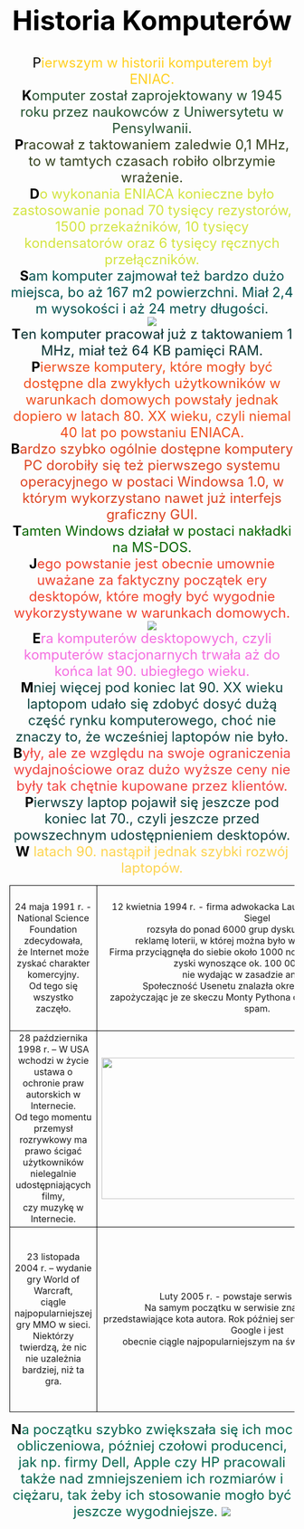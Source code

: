 <html>
<body>
<center><b><p><font size="40" color="black">Historia Komputerów</font></p></b>
<br>
<font size="5"<b><font color="black">P</b><font color="#FFDW22">ierwszym w historii komputerem był ENIAC.</font>
<br>
<b><font color="black">K</b><font color="#24523">omputer został zaprojektowany w 1945 roku przez naukowców z Uniwersytetu w Pensylwanii.</font>
<br>
<b><font color="black">P</b><font color="#35432">racował z taktowaniem zaledwie 0,1 MHz, to w tamtych czasach robiło olbrzymie wrażenie.</font>
<br>
<b><font color="black">D</b><font color="#D3E44">o wykonania ENIACA konieczne było zastosowanie ponad 70 tysięcy rezystorów, 1500 przekaźników, 10 tysięcy kondensatorów oraz 6 tysięcy ręcznych przełączników.</font>
<br>
<b><font color="black">S</b><font color="#W4535">am komputer zajmował też bardzo dużo miejsca, bo aż 167 m2 powierzchni. Miał 2,4 m wysokości i aż 24 metry długości.</font>
<br>
<img src="komputer.jpg">
<br>
<b><font color="black">T</b><font color="#G53R3">en komputer pracował już z taktowaniem 1 MHz, miał też 64 KB pamięci RAM.</font>
<br>
<b><font color="black">P</b><font color="#FG5T2">ierwsze komputery, które mogły być dostępne dla zwykłych użytkowników w warunkach domowych powstały jednak dopiero w latach 80. XX wieku, czyli niemal 40 lat po powstaniu ENIACA.</font>
<br>
<b><font color="black">B</b><font color="#DD432">ardzo szybko ogólnie dostępne komputery PC dorobiły się też pierwszego systemu operacyjnego w postaci Windowsa 1.0, w którym wykorzystano nawet już interfejs graficzny GUI.</font>
<br>
<b><font color="black">T</b><font color="#U765G">amten Windows działał w postaci nakładki na MS-DOS.</font>
<br>
<b><font color="black">J</b><font color="#FR453">ego powstanie jest obecnie umownie uważane za faktyczny początek ery desktopów, które mogły być wygodnie wykorzystywane w warunkach domowych.</font>
<br>
<img src="ciekawyobrazek.jpg">
<br>
<b><font color="black">E</b><font color="#F56DE">ra komputerów desktopowych, czyli komputerów stacjonarnych trwała aż do końca lat 90. ubiegłego wieku.</font>
<br>
<b><font color="black">M</b><font color="#RE454">niej więcej pod koniec lat 90. XX wieku laptopom udało się zdobyć dosyć dużą część rynku komputerowego, choć nie znaczy to, że wcześniej laptopów nie było.</font>
<br>
<b><font color="black">B</b><font color="#FR444">yły, ale ze względu na swoje ograniczenia wydajnościowe oraz dużo wyższe ceny nie były tak chętnie kupowane przez klientów.</font>
<br>
<b><font color="black">P</b><font color="#WE434">ierwszy laptop pojawił się jeszcze pod koniec lat 70., czyli jeszcze przed powszechnym udostępnieniem desktopów.</font>
<br>
<b><font color="black">W</b><font color="#FDD45"> latach 90. nastąpił jednak szybki rozwój laptopów.</font>
<br>
<style> td { border: 1px solid black; } </style>
<table>
   <tr>
      <td><center>24 maja 1991 r. - National Science Foundation zdecydowała,<br> że Internet może zyskać charakter komercyjny. <br>Od tego się wszystko zaczęło.</center></td> <td><center>12 kwietnia 1994 r. - firma adwokacka Laurence'a Cantera i Marthy Siegel<br> rozsyła do ponad 6000 grup dyskusyjnych Usenetu<br> reklamę loterii, w której można było wygrać zieloną kartę.<br> Firma przyciągnęła do siebie około 1000 nowych klientów i osiągnęła<br> zyski wynoszące ok. 100 000 dolarów,<br> nie wydając w zasadzie ani grosza.<br> Społeczność Usenetu znalazła określenie dla tej akcji,<br> zapożyczając je ze skeczu Monty Pythona o mielonce — spam, spam, spam.</center></td> <td><center>4 września 1995 r. – otwarcie serwisu aukcyjnego eBay.com.<br> Pierwszym sprzedanym przedmiotem był uszkodzony wskaźnik laserowy,<br> który wylicytowano za 14,83 dol.</center></td> <td><center><img src="1.jpg" width="550" height="250"></center></td>
   </tr>
   <tr>
      <td><center>28 października 1998 r. – W USA wchodzi w życie ustawa o ochronie praw autorskich w Internecie.<br> Od tego momentu przemysł rozrywkowy ma prawo ścigać użytkowników nielegalnie udostępniających filmy,<br> czy muzykę w Internecie.</center></td> <td><center><img src="2.jpg" width="550" height="250"></center></td> <td><center>15 stycznia 2001 r. – formalne powstanie anglojęzycznej wersji Wikipedii,<br> która staje się powoli podstawowym źródłem wiedzy.</center></td> <td><center>9 listopada 2004 r. - Mozilla udostępnia pierwszą wersję bezpłatnej przeglądarki Firefox.<br> Obecnie popularność IE nieustannie spada, natomiast Firefox ciągle zyskuje zwolenników.</center></td>
   </tr>
   <tr>
      <td><center>23 listopada 2004 r. – wydanie gry World of Warcraft,<br> ciągle najpopularniejszej gry MMO w sieci.<br> Niektórzy twierdzą, że nic nie uzależnia bardziej, niż ta gra.</center></td> <td><center>Luty 2005 r. - powstaje serwis YouTube.com.<br> Na samym początku w serwisie znajdowały się filmy,<br> przedstawiające kota autora. Rok później serwis został wykupiony przez Google i jest<br> obecnie ciągle najpopularniejszym na świecie serwisem wideo.</center></td> <td><center>Koniec 2008 r. – Ogromny wzrost popularności portali społecznościowych<br> doprowadza do tego, że użytkownicy zaczynają porozumiewać się ze sobą<br> za pomocą Facebooka, Naszej-klasy, czy MySpace, częściej niż za pomocą maili</center></td> <td><center><img src="3.jpg" width="550" height="250"></center></td>
   </tr>
</table>
<b><font color="black">N</b><font color="#U7665">a początku szybko zwiększała się ich moc obliczeniowa, później czołowi producenci, jak np. firmy Dell, Apple czy HP pracowali także nad zmniejszeniem ich rozmiarów i ciężaru, tak żeby ich stosowanie mogło być jeszcze wygodniejsze.</font>

<img src="logo.jpg">
</center>

</body>
</html>

